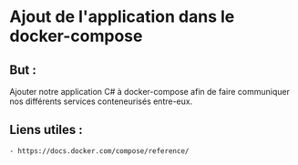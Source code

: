 # Ajout de l'application dans le docker-compose

## But :
Ajouter notre application C# à docker-compose afin de faire communiquer nos différents services conteneurisés entre-eux.

## Liens utiles :
    - https://docs.docker.com/compose/reference/
